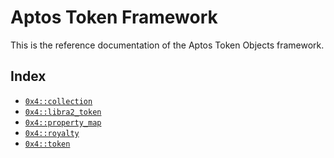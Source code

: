 
<a id="@Aptos_Token_Framework_0"></a>

# Aptos Token Framework


This is the reference documentation of the Aptos Token Objects framework.


<a id="@Index_1"></a>

## Index


-  [`0x4::collection`](collection.md#0x4_collection)
-  [`0x4::libra2_token`](aptos_token.md#0x4_libra2_token)
-  [`0x4::property_map`](property_map.md#0x4_property_map)
-  [`0x4::royalty`](royalty.md#0x4_royalty)
-  [`0x4::token`](token.md#0x4_token)


[move-book]: https://aptos.dev/move/book/SUMMARY
